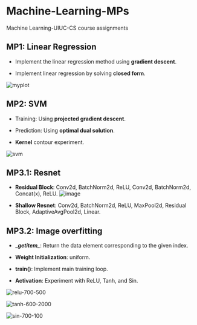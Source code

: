 # Machine-Learning-MPs
Machine Learning-UIUC-CS course assignments

## MP1: Linear Regression
 *  Implement the linear regression method using **gradient descent**.

 *  Implement linear regression by solving **closed form**.

![myplot](https://github.com/QiLong25/Machine-Learning-MPs/assets/143149589/3ec338aa-7e25-40fb-a42d-3e05aa7924bc)

## MP2: SVM
  * Training: Using **projected gradient descent**.

  * Prediction: Using **optimal dual solution**.

  * **Kernel** contour experiment.

![svm](https://github.com/QiLong25/Machine-Learning-MPs/assets/143149589/f5d37077-9393-4b27-8ce1-06f2ef45da66)

## MP3.1: Resnet
 *  **Residual Block**: Conv2d, BatchNorm2d, ReLU, Conv2d, BatchNorm2d, Concat(x), ReLU.
![image](https://github.com/QiLong25/Machine-Learning-MPs/assets/143149589/9a692281-0f64-413c-b8e0-cc32479304d4)

 *  **Shallow Resnet**: Conv2d, BatchNorm2d, ReLU, MaxPool2d, Residual Block, AdaptiveAvgPool2d, Linear.

## MP3.2: Image overfitting

 *  **\__getitem\__**: Return the data element corresponding to the given index.

 *  **Weight Initialization**: uniform.

 *  **train()**: Implement main training loop.

 *  **Activation**: Experiment with ReLU, Tanh, and Sin.

![relu-700-500](https://github.com/QiLong25/Machine-Learning-MPs/assets/143149589/3b3183c8-164c-4850-a394-422ef2fbcbff)

![tanh-600-2000](https://github.com/QiLong25/Machine-Learning-MPs/assets/143149589/5536665b-4bca-40d2-ad73-61f5d86f12c8)

![sin-700-100](https://github.com/QiLong25/Machine-Learning-MPs/assets/143149589/d1d78202-e9de-403b-bcdf-042147ca9070)


















